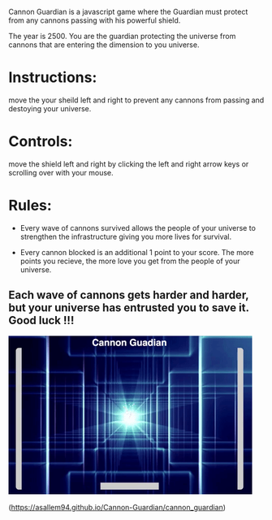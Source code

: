 Cannon Guardian is a javascript game where the Guardian must protect from any cannons passing with his powerful shield.

The year is 2500. You are the guardian protecting the universe from cannons that are entering the dimension to you universe.

# Instructions:
move the your sheild left and right to prevent any cannons from passing and destoying your universe.

# Controls:
move the shield left and right by clicking the left and right arrow keys or scrolling over with your mouse.

# Rules:
* Every wave of cannons survived allows the people of your universe to strengthen the infrastructure giving you more lives for survival.

* Every cannon blocked is an additional 1 point to your score. The more points you recieve, the more love you get from the people of your universe.

## Each wave of cannons gets harder and harder, but your universe has entrusted you to save it.  Good luck !!!

![alt text](https://github.com/asallem94/Cannon-Guardian/blob/master/app/assets/videos/cg_gif.gif "gif demo")

(https://asallem94.github.io/Cannon-Guardian/cannon_guardian)
